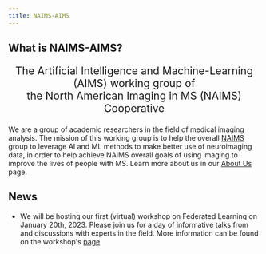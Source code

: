 ```yaml
---
title: NAIMS-AIMS
---
```

## What is NAIMS-AIMS?
<p align="center" style="font-size:150%">The Artificial Intelligence and Machine-Learning (AIMS) working group of <br/> the North American Imaging in MS (NAIMS) Cooperative</p>

We are a group of academic researchers in the field of medical imaging analysis. The mission of this working group is to help the overall [NAIMS](https://www.naimscooperative.org/) group to leverage AI and ML methods to make better use of neuroimaging data, in order to help achieve NAIMS overall goals of using imaging to improve the lives of people with MS. Learn more about us in our [About Us](/about-us) page.

## News
* We will be hosting our first (virtual) workshop on Federated Learning on January 20th, 2023. Please join us for a day of informative talks from and discussions with experts in the field. More information can be found on the workshop's [page](/workshops/workshop2023). 

